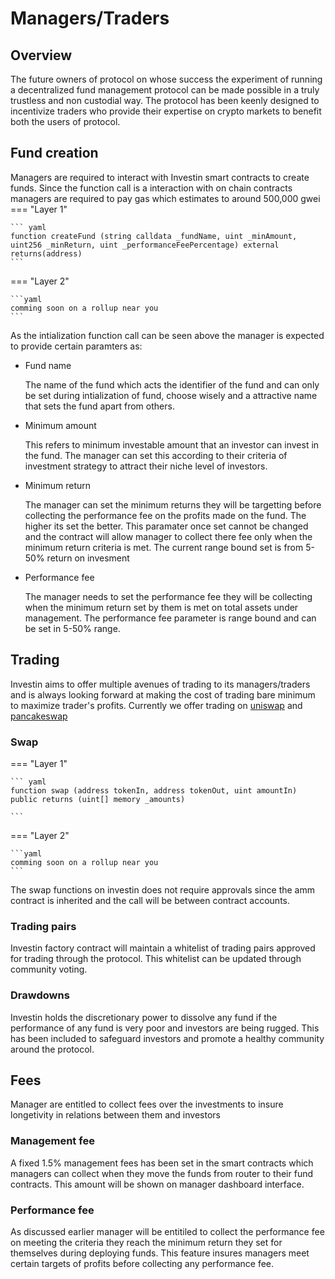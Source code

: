 # Managers/Traders

## Overview
The future owners of protocol on whose success the experiment of running a decentralized fund management protocol can be made possible in a truly trustless and non custodial way. The protocol has been keenly designed to incentivize traders who provide their expertise on crypto markets to benefit both the users of protocol.



## Fund creation

Managers are required to interact with Investin smart contracts to create funds. Since the function call is a interaction with on chain contracts managers are required to pay gas which estimates to around 500,000 gwei
=== "Layer 1"
    
    ``` yaml
    function createFund (string calldata _fundName, uint _minAmount, 
    uint256 _minReturn, uint _performanceFeePercentage) external returns(address)
    ```

=== "Layer 2"
    
    ```yaml
    comming soon on a rollup near you
    ```

As the intialization function call can be seen above the manager is expected to provide certain paramters as:

* Fund name 

    The name of the fund which acts the identifier of the fund and can only be set during intialization of fund, choose wisely and a attractive name that sets the fund apart from others.

* Minimum amount

    This refers to minimum investable amount that an investor can invest in the fund. The manager can set this according to their criteria of investment strategy to attract their niche level of investors.

* Minimum return

    The manager can set the minimum returns they will be targetting before collecting the performance fee on the profits made on the fund. The higher its set the better. This paramater once set cannot be changed and the contract will allow manager to collect there fee only when the minimum return criteria is met. The current range bound set is from 5-50% return on invesment

* Performance fee

    The manager needs to set the performance fee they will be collecting when the minimum return set by them is met on total assets under management. The performance fee parameter is range bound and can be set in 5-50% range.








## Trading

Investin aims to offer multiple avenues of trading to its managers/traders and is always looking forward at making the cost of trading bare minimum to maximize trader's profits. Currently we offer trading on [uniswap][1] and [pancakeswap][2] 

[1]: https://pages.github.com/
[2]: https://pages.github.com/

### Swap 

=== "Layer 1"
    
    ``` yaml
    function swap (address tokenIn, address tokenOut, uint amountIn) 
    public returns (uint[] memory _amounts)

    ```

=== "Layer 2"
    
    ```yaml
    comming soon on a rollup near you
    ```
 
    
The swap functions on investin does not require approvals since the amm contract is inherited and the call will be between contract accounts. 

### Trading pairs

Investin factory contract will maintain a whitelist of trading pairs approved for trading through the protocol. This whitelist can be updated through community voting.


### Drawdowns

Investin holds the discretionary power to dissolve any fund if the performance of any fund is very poor and investors are being rugged. This has been included to safeguard investors and promote a healthy community around the protocol.



## Fees

Manager are entitled to collect fees over the investments to insure longetivity in relations between them and investors

### Management fee

A fixed 1.5% management fees has been set in the smart contracts which managers can collect when they move the funds from router to their fund contracts. This amount will be shown on manager dashboard interface. 

### Performance fee

As discussed earlier manager will be entitiled to collect the performance fee on meeting the criteria they reach the minimum return they set for themselves during deploying funds. This feature insures managers meet certain targets of profits before collecting any performance fee.

